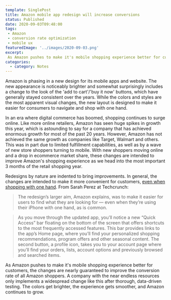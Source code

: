 ```yaml
---
template: SinglePost
title: Amazon mobile app redesign will increase conversions
status: Published
date: 2020-09-03T09:48:00
tags:
 - Amazon
 - conversion rate optimization
 - mobile ux
featuredImage: '../images/2020-09-03.png'
excerpt:
 As Amazon pushes to make it's mobile shopping experience better for customers, the changes are nearly guaranteed to improve the conversion rate of all Amazon shoppers. A company with the near endless resources only implements a widespread change like this after thorough, data-driven testing. The colors get brighter, the experience gets smoother, and Amazon continues to grow.
categories:
  - category: Notes
---
```

Amazon is phasing in a new design for its mobile apps and website. The new appearance is noticeably brighter and somewhat surprisingly includes a change to the look of the 'add to cart'/'buy it now' buttons, which have generally stayed consistent over the years. While the colors and styles are the most apparent visual changes, the new layout is designed to make it easier for consumers to navigate and shop with one hand.

In an era where digital commerce has boomed, shopping continues to surge online. Like more online retailers, Amazon has seen huge spikes in growth this year, which is astounding to say for a company that has achieved enormous growth for most of the past 20 years. However, Amazon has not achieved the same growth as companies like Target, Walmart and others. This was in part due to limited fulfillment capabilities, as well as by a wave of new store shoppers turning to mobile. With new shoppers moving online and a drop in ecommerce market share, these changes are intended to improve Amazon's shopping experience as we head into the most important 3 months of the retail shopping year.

Redesigns by nature are indented to bring improvements. In general, the changes are intended to make it more convenient for customers, [even when shopping with one hand](https://techcrunch.com/2020/09/01/amazons-big-redesign-on-ios-to-reach-all-u-s-users-by-month-end/). From Sarah Perez at Techcrunch:

> The redesign’s larger aim, Amazon explains, was to make it easier for users to find what they are looking for — even when they’re using their iPhone with one hand, as is common.

> As you move through the updated app, you’ll notice a new “Quick Access” bar floating on the bottom of the screen that offers shortcuts to the most frequently accessed features. This bar provides links to the app’s Home page, where you’ll find your personalized shopping recommendations, program offers and other seasonal content. The second button, a profile icon, takes you to your account page where you’ll find your orders, lists, account options and previously browsed and searched items.

As Amazon pushes to make it's mobile shopping experience better for customers, the changes are nearly guaranteed to improve the conversion rate of all Amazon shoppers. A company with the near endless resources only implements a widespread change like this after thorough, data-driven testing. The colors get brighter, the experience gets smoother, and Amazon continues to grow.
